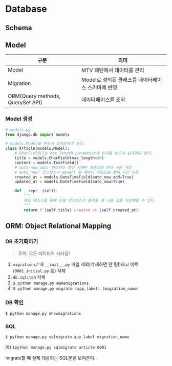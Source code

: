 # Database

## Schema


## Model

| 구분 | 의미 |
| --- | ---- |
| Model | MTV 패턴에서 데이터를 관리 |
| Migration | Model로 정의된 클래스를 데이터베이스 스키마에 반영 |
| ORM(Query methods, QuerySet API) | 데이터베이스를 조작 |

### Model 생성

```py
# models.py
from django.db import models

# models.Model을 반드시 상속받아야 한다.
class Article(models.Model):
    # CharField()는 max_length parameter에 인자를 반드시 넘겨줘야 한다.
    title = models.CharField(max_length=20)
    content = models.TextField()
    # auto_now_add: 인스턴스 생성 시에만 자동으로 현재 시간 저장
    # auto_now: 인스턴스가 save() 될 때마다 자동으로 현재 시간 저장
    created_at = models.DateTimeField(auto_now_add=True)
    updated_at = models.DateTimeField(auto_now=True)

    def __repr__(self):
        """
        해당 메소드를 통해 모델 인스턴스가 출력될 때 나올 값을 지정해줄 수 있다.
        """
        return f'{self.title} created at {self.created_at}'
```

## ORM: Object Relational Mapping

### DB 초기화하기
> 주의: 모든 데이터가 사라짐!
1. `migrations/` 내 `__init__.py` 파일 제외(삭제하면 안 됨!)하고 이력(`0001_initial.py` 등) 삭제
2. `db.sqlite3` 삭제
3. `$ python manage.py makemigrations`
4. `$ python manage.py migrate [app_label] [migration_name]`

### DB 확인
`$ python manage.py showmigrations`

### SQL

`$ python manage.py sqlmigrate app_label migration_name`

예) `$python manage.py sqlmigrate article 0001`

migrate할 때 실제 대응되는 SQL문을 보여준다.
